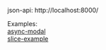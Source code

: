 json-api: http://localhost:8000/  

Examples:  
[async-modal](https://github.com/fedorovsky/vite-react-ts/tree/async-modal)  
[slice-example](https://github.com/fedorovsky/vite-react-ts/tree/slice-example)
